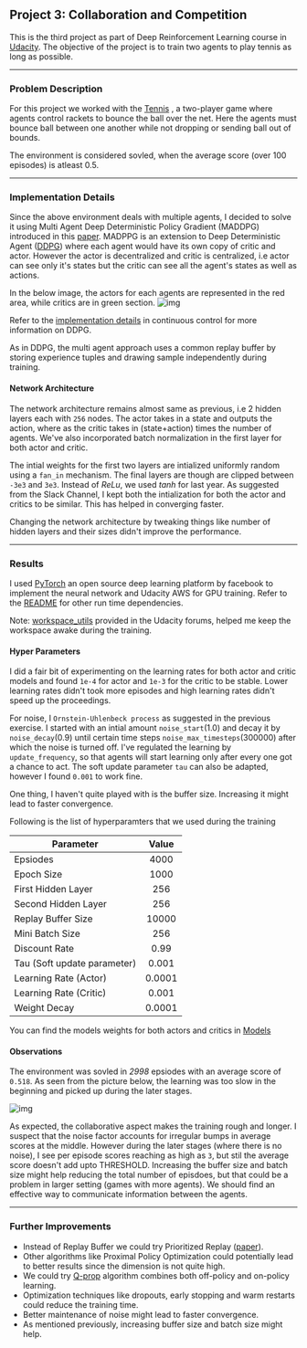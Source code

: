 ## Project 3: Collaboration and Competition

This is the third project as part of Deep Reinforcement Learning course in [Udacity](https://www.udacity.com/course/deep-reinforcement-learning-nanodegree--nd893). The objective of the project is to train two agents to play tennis as long as possible.

---

### Problem Description

For this project we worked with the [Tennis](https://github.com/Unity-Technologies/ml-agents/blob/master/docs/Learning-Environment-Examples.md#tennis) , a two-player game where agents control rackets to bounce the ball over the net. Here the agents must bounce ball between one another while not dropping or sending ball out of bounds. 

The environment is considered sovled, when the average score (over 100 episodes) is atleast 0.5.

---

### Implementation Details

Since the above environment deals with multiple agents, I decided to solve it using Multi Agent Deep Deterministic Policy Gradient (MADDPG) introduced in this [paper](https://papers.nips.cc/paper/7217-multi-agent-actor-critic-for-mixed-cooperative-competitive-environments.pdf). MADPPG is an extension to Deep Deterministic Agent ([DDPG](https://arxiv.org/pdf/1509.02971.pdf)) where each agent would have its own copy of critic and actor. However the actor is decentralized and critic is centralized, i.e actor can see only it's states but the critic can see all the agent's states as well as actions.

In the below image, the actors for each agents are represented in the red area, while critics are in green section.
![img](https://github.com/adityaharish/p3_collaboration_and_competition/blob/master/MADDPG.jpg)

Refer to the [implementation details](https://github.com/adityaharish/p2_continuous_control/blob/master/Report.md#implementation-details) in continuous control for more information on DDPG.

As in DDPG, the multi agent approach uses a common replay buffer by storing experience tuples and drawing sample independently during training.

#### Network Architecture

The network architecture remains almost same as previous, i.e 2 hidden layers each with `256` nodes. The actor takes in a state and outputs the action, where as the critic takes in (state+action) times the number of agents. We've also incorporated batch normalization in the first layer for both actor and critic.

The intial weights for the first two layers are intialized uniformly random using a `fan_in` mechanism. The final layers are though are clipped between `-3e3` and `3e3`. Instead of _ReLu_, we used _tanh_ for last year. As suggested from the Slack Channel, I kept both the intialization for both the actor and critics to be similar. This has helped in converging faster.

Changing the network architecture by tweaking things like number of hidden layers and their sizes didn't improve the performance.

---

### Results

I used [PyTorch](https://pytorch.org/) an open source deep learning platform by facebook to implement the neural network and Udacity AWS for GPU training. Refer to the [README](https://github.com/adityaharish/p2_continuous_control) for other run time dependencies. 

Note: [workspace_utils](https://github.com/adityaharish/p2_continuous_control/blob/master/workspace_utils.py) provided in the Udacity forums, helped me keep the workspace awake during the training.

#### Hyper Parameters

I did a fair bit of experimenting on the learning rates for both actor and critic models and found `1e-4` for actor and `1e-3` for the critic to be stable. Lower learning rates didn't took more episodes and high learning rates didn't speed up the proceedings.

For noise, I `Ornstein-Uhlenbeck process` as suggested in the previous exercise. I started with an intial amount `noise_start`(1.0) and decay it by `noise_decay`(0.9) until certain time steps `noise_max_timesteps`(300000) after which the noise is turned off. I've regulated the learning by `update_frequency`, so that agents will start learning only after every one got a chance to act. The soft update parameter `tau` can also be adapted, however I found `0.001` to work fine. 

One thing, I haven't quite played with is the buffer size. Increasing it might lead to faster convergence.

Following is the list of hyperparamters that we used during the training

| Parameter                   | Value  |
| ----------------------------|:------:|
| Epsiodes                    | 4000   |
| Epoch Size                  | 1000   |
| First Hidden Layer          | 256    |
| Second Hidden Layer         | 256    |
| Replay Buffer Size          | 10000 |
| Mini Batch Size             | 256 |
| Discount Rate               | 0.99 |
| Tau (Soft update parameter) | 0.001 |
| Learning Rate (Actor)       | 0.0001 |
| Learning Rate (Critic)      | 0.001 |
| Weight Decay                | 0.0001 |

You can find the models weights for both actors and critics in [Models](https://github.com/adityaharish/p3_collaboration_and_competition/tree/master/Models)


#### Observations

The environment was sovled in *2998* epsiodes with an average score of `0.518`. As seen from the picture below, the learning was too slow in the beginning and picked up during the later stages. 

![img](https://github.com/adityaharish/p3_collaboration_and_competition/blob/master/Scores.png)

As expected, the collaborative aspect makes the training rough and longer. I suspect that the noise factor accounts for irregular bumps in average scores at the middle. However during the later stages (where there is no noise), I see per episode scores reaching as high as `3`, but stil the average score doesn't add upto THRESHOLD. Increasing the buffer size and batch size might help reducing the total number of episdoes, but that could be a problem in larger setting (games with more agents). We should find an effective way to communicate information between the agents.

---

### Further Improvements

- Instead of Replay Buffer we could try Prioritized Replay ([paper](https://arxiv.org/abs/1511.05952)).
- Other algorithms like Proximal Policy Optimization could potentially lead to better results since the dimension is not quite high.
- We could try [Q-prop](https://arxiv.org/abs/1611.02247) algorithm combines both off-policy and on-policy learning.
- Optimization techniques like dropouts, early stopping and warm restarts could reduce the training time.
- Better maintenance of noise might lead to faster convergence.
- As mentioned previously, increasing buffer size and batch size might help.    
